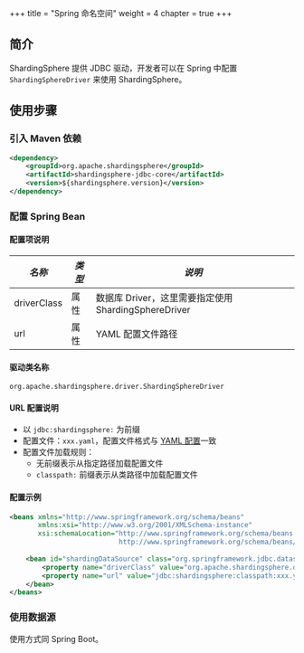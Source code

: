 +++
title = "Spring 命名空间"
weight = 4
chapter = true
+++

## 简介

ShardingSphere 提供 JDBC 驱动，开发者可以在 Spring 中配置 `ShardingSphereDriver` 来使用 ShardingSphere。

## 使用步骤

### 引入 Maven 依赖

```xml
<dependency>
    <groupId>org.apache.shardingsphere</groupId>
    <artifactId>shardingsphere-jdbc-core</artifactId>
    <version>${shardingsphere.version}</version>
</dependency>
```

### 配置 Spring Bean

#### 配置项说明

| *名称*             | *类型*    | *说明*                                              |
|-------------------|----------|-----------------------------------------------------|
| driverClass       | 属性      | 数据库 Driver，这里需要指定使用 ShardingSphereDriver    |
| url               | 属性      | YAML 配置文件路径                                     |

#### 驱动类名称

`org.apache.shardingsphere.driver.ShardingSphereDriver`

#### URL 配置说明

- 以 `jdbc:shardingsphere:` 为前缀
- 配置文件：`xxx.yaml`，配置文件格式与 [YAML 配置](/cn/user-manual/shardingsphere-jdbc/yaml-config)一致
- 配置文件加载规则：
  - 无前缀表示从指定路径加载配置文件
  -  `classpath:` 前缀表示从类路径中加载配置文件

#### 配置示例

```xml
<beans xmlns="http://www.springframework.org/schema/beans"
       xmlns:xsi="http://www.w3.org/2001/XMLSchema-instance"
       xsi:schemaLocation="http://www.springframework.org/schema/beans 
                           http://www.springframework.org/schema/beans/spring-beans.xsd">
    
    <bean id="shardingDataSource" class="org.springframework.jdbc.datasource.SimpleDriverDataSource">
        <property name="driverClass" value="org.apache.shardingsphere.driver.ShardingSphereDriver" />
        <property name="url" value="jdbc:shardingsphere:classpath:xxx.yaml" />
    </bean>
</beans>
```

### 使用数据源

使用方式同 Spring Boot。

